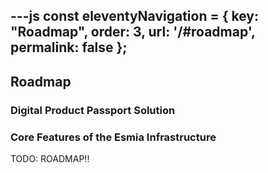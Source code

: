 ---js
const eleventyNavigation = {
	key: "Roadmap",
	order: 3,
	url: '/#roadmap',
    permalink: false
};
---

<h2>Roadmap</h2>
<h3>Digital Product Passport Solution</h2>
<h3>Core Features of the Esmia Infrastructure</h3>



TODO: ROADMAP!!
